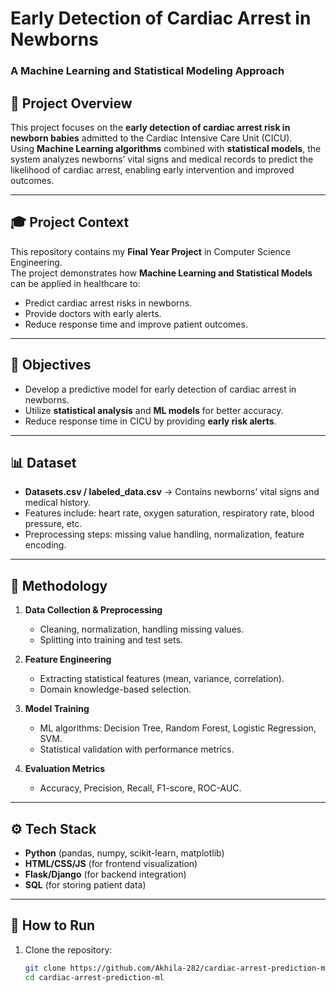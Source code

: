 # Early Detection of Cardiac Arrest in Newborns  
### A Machine Learning and Statistical Modeling Approach  

## 📌 Project Overview  
This project focuses on the **early detection of cardiac arrest risk in newborn babies** admitted to the Cardiac Intensive Care Unit (CICU).  
Using **Machine Learning algorithms** combined with **statistical models**, the system analyzes newborns’ vital signs and medical records to predict the likelihood of cardiac arrest, enabling early intervention and improved outcomes.  

---
## 🎓 Project Context  
This repository contains my **Final Year Project** in Computer Science Engineering.  
The project demonstrates how **Machine Learning and Statistical Models** can be applied in healthcare to:  
- Predict cardiac arrest risks in newborns.  
- Provide doctors with early alerts.  
- Reduce response time and improve patient outcomes.  

---

## 🎯 Objectives  
- Develop a predictive model for early detection of cardiac arrest in newborns.  
- Utilize **statistical analysis** and **ML models** for better accuracy.  
- Reduce response time in CICU by providing **early risk alerts**.  

---

## 📊 Dataset  
- **Datasets.csv / labeled_data.csv** → Contains newborns’ vital signs and medical history.  
- Features include: heart rate, oxygen saturation, respiratory rate, blood pressure, etc.  
- Preprocessing steps: missing value handling, normalization, feature encoding.  

---

## 🧠 Methodology  
1. **Data Collection & Preprocessing**  
   - Cleaning, normalization, handling missing values.  
   - Splitting into training and test sets.  

2. **Feature Engineering**  
   - Extracting statistical features (mean, variance, correlation).  
   - Domain knowledge-based selection.  

3. **Model Training**  
   - ML algorithms: Decision Tree, Random Forest, Logistic Regression, SVM.  
   - Statistical validation with performance metrics.  

4. **Evaluation Metrics**  
   - Accuracy, Precision, Recall, F1-score, ROC-AUC.  

---

## ⚙️ Tech Stack  
- **Python** (pandas, numpy, scikit-learn, matplotlib)  
- **HTML/CSS/JS** (for frontend visualization)  
- **Flask/Django** (for backend integration)  
- **SQL** (for storing patient data)  

---

## 🚀 How to Run  
1. Clone the repository:  
   ```bash
   git clone https://github.com/Akhila-282/cardiac-arrest-prediction-ml.git
   cd cardiac-arrest-prediction-ml
